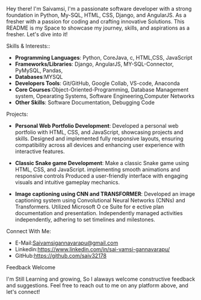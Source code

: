 Hey there! I'm Saivamsi, I'm a passionate software developer with a strong foundation in Python, My-SQL, HTML, CSS, Django, and AngularJS. As a fresher with a passion for coding and crafting innovative Solutions. This README is my Space to showcase my journey, skills, and aspirations as a fresher. Let's dive into it!

Skills & Interests::

- **Programming Languages**: Python, CoreJava, c, HTML,CSS, JavaScript
- **Frameworks/Libraries**: Django, AngularJS, MY-SQL-Connector, PyMySQL, Pandas,
- **Databases**:MYSQL
- **Developers Tools**: Git/GitHub, Google Collab, VS-code, Anaconda
- **Core Courses**:Object-Oriented-Programming, Database Management system, Opearating Systems, Software Engineering,Computer Networks
- **Other Skills**: Software Documentation, Debugging Code

Projects:

- **Personal Web Portfolio Development**:
  Developed a personal web portfolio with HTML, CSS, and JavaScript, showcasing projects and skills.
  Designed and implemented fully responsive layouts, ensuring compatibility across all devices and enhancing user experience with interactive features.

- **Classic Snake game Development**:
  Make a classic Snake game using HTML, CSS, and JavaScript.
  implementing smooth animations and responsive controls Produced a user-friendly interface with engaging visuals and intuitive gameplay mechanics.

- **Image captioning using CNN and TRANSFORMER**:
  Developed an image captioning system using Convolutional Neural Networks (CNNs) and Transformers.
  Utilized Microsoft O ce Suite for e ective plan documentation and presentation. Independently managed activities independently, adhering to set timelines and milestones.

Connect With Me:

- E-Mail:Saivamsigannavarapu@gmail.com
- Linkedin:https://www.linkedin.com/in/sai-vamsi-gannavarapu/
- GitHub:https://github.com/saiv32178

Feedback Welcome

I'm Still Learning and growing, So I alaways welcome constructive feedback and suggestions. Feel free to reach out to me on any platform above, and let's connect!
